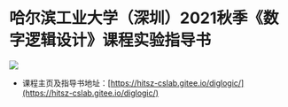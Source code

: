 # 哈尔滨工业大学（深圳）2021秋季《数字逻辑设计》课程实验指导书

![](https://api.travis-ci.org/Bohan-hu/HITSZ-COMP2008-Course.svg?branch=master)


- 课程主页及指导书地址：[https://hitsz-cslab.gitee.io/diglogic/](https://hitsz-cslab.gitee.io/diglogic/)
